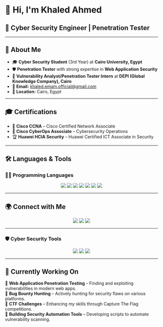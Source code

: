 # 👋 Hi, I'm **Khaled Ahmed**  

## 🔐 Cyber Security Engineer | Penetration Tester  

---

## 🎯 **About Me**  
- 🎓 **Cyber Security Student** (3rd Year) at **Cairo University, Egypt**  
- 🛡️ **Penetration Tester** with strong expertise in **Web Application Security**  
- 💼 **Vulnerability Analyst/Penetration Tester Intern** at **DEPI (Global Knowledge Company), Cairo**
- 📧 **Email:** [khaled.emam.official@gmail.com](mailto:khaled.emam.official@gmail.com)  
- 📍 **Location:** Cairo, Egypt  


---

## 🎓 **Certifications**  
- 📜 **Cisco CCNA** – Cisco Certified Network Associate  
- 🔰 **Cisco CyberOps Associate** – Cybersecurity Operations  
- 🏆 **Huawei HCIA Security** – Huawei Certified ICT Associate in Security  

---

## 🛠️ **Languages & Tools**  

### **👨‍💻 Programming Languages**  
<p align="center">
  <img src="https://img.shields.io/badge/Python-3776AB?style=for-the-badge&logo=python&logoColor=white&logoWidth=20&labelColor=black&color=black&style=flat-square">
  <img src="https://img.shields.io/badge/Go-00ADD8?style=for-the-badge&logo=go&logoColor=white&logoWidth=20&labelColor=black&color=black&style=flat-square">
  <img src="https://img.shields.io/badge/Java-F7B93E?style=for-the-badge&logo=java&logoColor=white&logoWidth=20&labelColor=black&color=black&style=flat-square">
  <img src="https://img.shields.io/badge/JavaScript-F7DF1E?style=for-the-badge&logo=javascript&logoColor=black&logoWidth=20&labelColor=black&color=black&style=flat-square">
  <img src="https://img.shields.io/badge/C++-00599C?style=for-the-badge&logo=c%2B%2B&logoColor=white&logoWidth=20&labelColor=black&color=black&style=flat-square">
  <img src="https://img.shields.io/badge/HTML5-E34F26?style=for-the-badge&logo=html5&logoColor=white&logoWidth=20&labelColor=black&color=black&style=flat-square">
  <img src="https://img.shields.io/badge/CSS3-1572B6?style=for-the-badge&logo=css3&logoColor=white&logoWidth=20&labelColor=black&color=black&style=flat-square">
</p>

--- 

## 🌍 **Connect with Me**  
<p align="center">
  <a href="https://www.linkedin.com/in/khaled-a-emam/"><img src="https://img.shields.io/badge/LinkedIn-0A66C2?style=for-the-badge&logo=linkedin&logoColor=white&logoWidth=20&labelColor=black&color=black&style=flat-square&logoWidth=20"></a>
  <a href="https://www.facebook.com/share/1BMB6u6cYn/"><img src="https://img.shields.io/badge/Facebook-1877F2?style=for-the-badge&logo=facebook&logoColor=white&logoWidth=20&labelColor=black&color=black&style=flat-square&logoWidth=20"></a>
  <a href="mailto:khaled.emam.official@gmail.com"><img src="https://img.shields.io/badge/Gmail-EA4335?style=for-the-badge&logo=gmail&logoColor=white&logoWidth=20&labelColor=black&color=black&style=flat-square&logoWidth=20"></a>
</p>  

---

### **🛡️ Cyber Security Tools**  
<p align="center">
  <img src="https://img.shields.io/badge/Burp%20Suite-FF5722?style=for-the-badge&logo=burpsuite&logoColor=white&logoWidth=20&labelColor=black&color=black&style=flat-square">
  <img src="https://img.shields.io/badge/OWASP%20ZAP-F37C2B?style=for-the-badge&logo=zap&logoColor=white&logoWidth=20&labelColor=black&color=black&style=flat-square">
  <img src="https://img.shields.io/badge/Wireshark-00B2A9?style=for-the-badge&logo=wireshark&logoColor=white&logoWidth=20&labelColor=black&color=black&style=flat-square">
</p>

---

## 🚀 **Currently Working On**  
🔹 **Web Application Penetration Testing** – Finding and exploiting vulnerabilities in modern web apps.  
🔹 **Bug Bounty Hunting** – Actively hunting for security flaws on various platforms.  
🔹 **CTF Challenges** – Enhancing my skills through Capture The Flag competitions.  
🔹 **Building Security Automation Tools** – Developing scripts to automate vulnerability scanning.  

